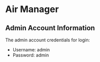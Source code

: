 <h1> Air Manager</h1>

<h2>Admin Account Information</h2>
<p>The admin account credentials for login:</p>
<ul>
  <li>Username: admin</li>
  <li>Password: admin</li>
</ul>
